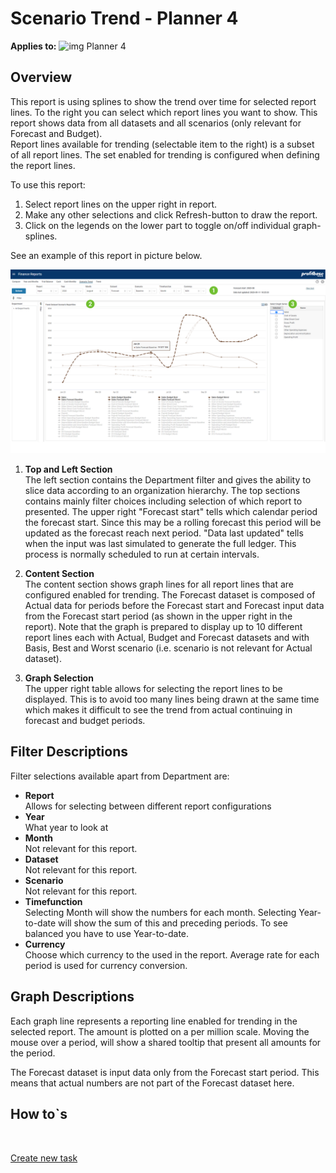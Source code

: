 # Scenario Trend - Planner 4

**Applies to:** ![img](https://profitbasedocs.blob.core.windows.net/icons/yes-icon.png) Planner 4

## Overview
This report is using splines to show the trend over time for selected report lines. To the right you can select which report lines you want to show. This report shows data from all datasets and all scenarios (only relevant for Forecast and Budget).
<br/>Report lines available for trending (selectable item to the right) is a subset of all report lines. The set enabled for trending is configured when defining the report lines.

To use this report:

1. Select report lines on the upper right in report.
1. Make any other selections and click Refresh-button to draw the report.
1. Click on the legends on the lower part to toggle on/off individual graph-splines.

See an example of this report in picture below.
<br/>

![](../img/finance-reports-scenario-trend.jpg)

1. **Top and Left Section** <br/>
The left section contains the Department filter and gives the ability to slice data according to an organization hierarchy. 
The top sections contains mainly filter choices including selection of which report to presented. 
The upper right "Forecast start" tells which calendar period the forecast start. Since this may be a rolling forecast this period will be updated as the forecast reach next period. "Data last updated" tells when the input was last simulated to generate the full ledger. This process is normally scheduled to run at certain intervals. 

2. **Content Section** <br/>
The content section shows graph lines for all report lines that are configured enabled for trending. The Forecast dataset is composed of Actual data for periods before the Forecast start and Forecast input data from the Forecast start period (as shown in the upper right in the report).
Note that the graph is prepared to display up to 10 different report lines each with Actual, Budget and Forecast datasets and with Basis, Best and Worst scenario (i.e. scenario is not relevant for Actual dataset).

3. **Graph Selection** <br/>
The upper right table allows for selecting the report lines to be displayed. This is to avoid too many lines being drawn at the same time which makes it difficult to see the trend from actual continuing in forecast and budget periods. 

## Filter Descriptions
Filter selections available apart from Department are:

- **Report**<br/>Allows for selecting between different report configurations
- **Year**<br/>What year to look at
- **Month**<br/>Not relevant for this report.
- **Dataset**<br/>Not relevant for this report.
- **Scenario**<br/>Not relevant for this report.
- **Timefunction**<br/>Selecting Month will show the numbers for each month. Selecting Year-to-date will show the sum of this and preceding periods. To see balanced you have to use Year-to-date.
- **Currency**<br/>Choose which currency to the used in the report. Average rate for each period is used for currency conversion.

## Graph Descriptions

Each graph line represents a reporting line enabled for trending in the selected report. The amount is plotted on a per million scale. Moving the mouse over a period, will show a shared tooltip that present all amounts for the period.

The Forecast dataset is input data only from the Forecast start period. This means that actual numbers are not part of the Forecast dataset here.

## How to`s

<br/>

[Create new task](../../../process-and-tasks/tasks/create-edit-task.md)<br/>
